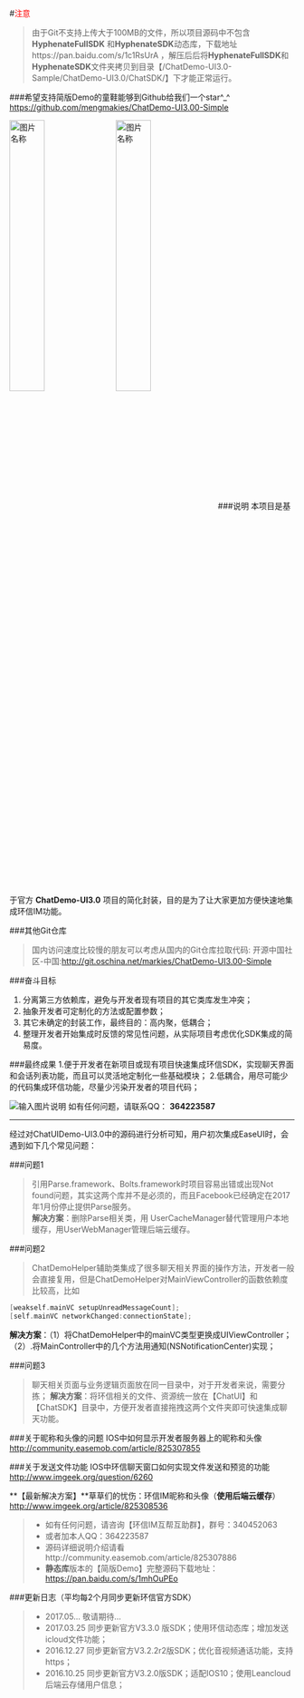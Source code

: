 #<font style="color:red;">注意</font>
>由于Git不支持上传大于100MB的文件，所以项目源码中不包含 **HyphenateFullSDK** 和**HyphenateSDK**动态库，下载地址https://pan.baidu.com/s/1c1RsUrA ，解压后后将**HyphenateFullSDK**和**HyphenateSDK**文件夹拷贝到目录【/ChatDemo-UI3.0-Sample/ChatDemo-UI3.0/ChatSDK/】下才能正常运行。

###希望支持简版Demo的童鞋能够到Github给我们一个star^_^
https://github.com/mengmakies/ChatDemo-UI3.00-Simple

<img src="http://git.oschina.net/markies/ChatDemo-UI3.00-Simple/raw/master/screenshot1.png" width = "35%" height = "auto" alt="图片名称" align=center /> &nbsp;
<img src="http://git.oschina.net/markies/ChatDemo-UI3.00-Simple/raw/master/screenshot2.jpg" width = "35%" height = "auto" alt="图片名称" align=center />
###说明
本项目是基于官方 **ChatDemo-UI3.0** 项目的简化封装，目的是为了让大家更加方便快速地集成环信IM功能。

###其他Git仓库

>国内访问速度比较慢的朋友可以考虑从国内的Git仓库拉取代码:
>开源中国社区-中国:http://git.oschina.net/markies/ChatDemo-UI3.00-Simple


###奋斗目标
1. 分离第三方依赖库，避免与开发者现有项目的其它类库发生冲突；
2. 抽象开发者可定制化的方法或配置参数；
3. 其它未确定的封装工作，最终目的：高内聚，低耦合；
4. 整理开发者开始集成时反馈的常见性问题，从实际项目考虑优化SDK集成的简易度。


###最终成果
1.便于开发者在新项目或现有项目快速集成环信SDK，实现聊天界面和会话列表功能，而且可以灵活地定制化一些基础模块；
2.低耦合，用尽可能少的代码集成环信功能，尽量少污染开发者的项目代码；

![输入图片说明](http://avatar.csdn.net/A/2/1/1_mengmakies.jpg "在这里输入图片标题")
如有任何问题，请联系QQ： **364223587** 
 
----
经过对ChatUIDemo-UI3.0中的源码进行分析可知，用户初次集成EaseUI时，会遇到如下几个常见问题：

###问题1
>引用Parse.framework、Bolts.framework时项目容易出错或出现Not found问题，其实这两个库并不是必须的，而且Facebook已经确定在2017年1月份停止提供Parse服务。  
**解决方案**：删除Parse相关类，用 UserCacheManager替代管理用户本地缓存，用UserWebManager管理后端云缓存。

###问题2
>ChatDemoHelper辅助类集成了很多聊天相关界面的操作方法，开发者一般会直接复用，但是ChatDemoHelper对MainViewController的函数依赖度比较高，比如
```c++
[weakself.mainVC setupUnreadMessageCount];
[self.mainVC networkChanged:connectionState];
```
**解决方案**：（1）将ChatDemoHelper中的mainVC类型更换成UIViewController；（2）.将MainController中的几个方法用通知(NSNotificationCenter)实现；

###问题3
>聊天相关页面与业务逻辑页面放在同一目录中，对于开发者来说，需要分拣；
**解决方案**：将环信相关的文件、资源统一放在【ChatUI】和【ChatSDK】目录中，方便开发者直接拖拽这两个文件夹即可快速集成聊天功能。

###关于昵称和头像的问题
IOS中如何显示开发者服务器上的昵称和头像
http://community.easemob.com/article/825307855

###关于发送文件功能
IOS中环信聊天窗口如何实现文件发送和预览的功能  
http://www.imgeek.org/question/6260

**【最新解决方案】**草草们的忧伤：环信IM昵称和头像（**使用后端云缓存**）
http://www.imgeek.org/article/825308536

>- 如有任何问题，请咨询【环信IM互帮互助群】，群号：340452063
>- 或者加本人QQ：364223587
>- 源码详细说明介绍请看http://community.easemob.com/article/825307886
>- **静态库**版本的【简版Demo】完整源码下载地址：https://pan.baidu.com/s/1mhOuPEo

###更新日志（平均每2个月同步更新环信官方SDK）
>- 2017.05...  敬请期待...
>- 2017.03.25  同步更新官方V3.3.0 版SDK；使用环信动态库；增加发送icloud文件功能；
>- 2016.12.27  同步更新官方V3.2.2r2版SDK；优化音视频通话功能，支持https；
>- 2016.10.25  同步更新官方V3.2.0版SDK；适配IOS10；使用Leancloud后端云存储用户信息；
